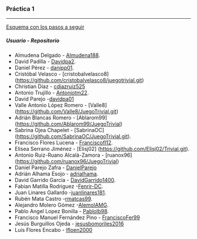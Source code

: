﻿### Práctica 1
---

[Esquema con los pasos a seguir](pasos-a-seguir.pdf)

##### Usuario - Repositorio

* Almudena Delgado - [Almudena188](https://github.com/Almudena188/Trivial.git).
* David Padilla - [Davidpa2](https://github.com/davidpa2/JuegoTrivial).
* Daniel Pérez - [danipp01](https://github.com/danipp01/JuegoTrivial.git).
* Cristóbal Velasco - [cristobalvelasco8] (https://github.com/cristobalvelasco8/juegotrivial.git)
* Christian Díaz - [cdiazruiz525](https://github.com/cdiazruiz525/JuegoTrivial.git)
* Antonio Trujillo - [Antoniotm22](https://github.com/antoniotm22/TrivialSencilloED).
* David Parejo -[davidpa01](https://github.com/davidpa01/JuegoTtivial.git)
* Valle Antonio López Romero - [Valle8] (https://github.com/Valle8/JuegoTrivial.git)
* Adrián Blancas Romero	- [Ablarom99] (https://github.com/Ablarom99/JuegoTrivial)
* Sabrina Ojea Chapelet - [SabrinaOC] (https://github.com/SabrinaOC/JuegoTrivial.git).
* Francisco Flores Lucena - [Franciscofl12](https://github.com/franciscofl12/JuegoTrivial.git).
* Elisea Serrano Jiménez - [Elisj02] (https://github.com/Elisj02/Trivial.git).
* Antonio Ruiz-Ruano Alcalá-Zamora - [ruanox96] (https://github.com/ruanox96/JuegoTrivial)
* Daniel Parejo Zafra - [DanielParejo](https://github.com/DanielParejo/JuegoTrivial.git)
* Adrián Alhama Esojo - [adrialhama](https://github.com/adrialhama/JuegoTrivial.git).
* David Garrido García - [DavidGarrido1400](https://github.com/DavidGarrido1400/TrivialFran.git).
* Fabian Matilla Rodriguez -[Fenrir-DC](https://github.com/Fenrir-DC/Juegotrivial).
* Juan Linares Gallardo -[juanlinares181](https://github.com/juanlinares181/Proyectotrivial.git).
* Rubén Mata Castro -[rmatcas99](https://github.com/rmatcas99/JuegoTrivial).
* Alejandro Molero Gómez -[AlemolAMG](https://github.com/alemolamg/JuegoTrivial_AlemolAMG).
* Pablo Angel Lopez Bonilla - [Pablolb98](https://github.com/Pablolb98/Juegotribial.git).
* Francisco Manuel Fernández Pino - [FranciscoFer99](https://github.com/FranciscoFer99/juegotrivial)
* Jesús Burguillos Ojeda - [jesusbomoriles2016](https://github.com/jesusbomoriles2016/JuegoTrivial)
* Luis Flores Encabo - [lfloen2000](https://github.com/lfloen2000/JuegoTrivial_lfloen2000)
